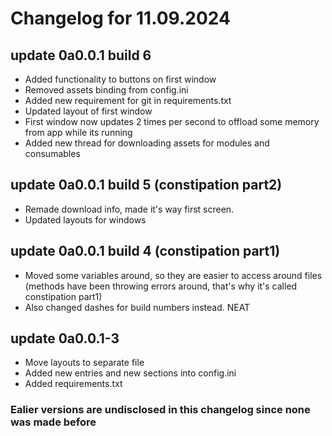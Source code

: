 # Changelog for 11.09.2024

## update 0a0.0.1 build 6

- Added functionality to buttons on first window
- Removed assets binding from config.ini
- Added new requirement for git in requirements.txt
- Updated layout of first window
- First window now updates 2 times per second to offload some memory from app while its running
- Added new thread for downloading assets for modules and consumables

## update 0a0.0.1 build 5 (constipation part2)

- Remade download info, made it's way first screen.
- Updated layouts for windows

## update 0a0.0.1 build 4 (constipation part1)

- Moved some variables around, so they are easier to access around files (methods have been throwing errors around, that's why it's called constipation part1)
- Also changed dashes for build numbers instead. NEAT

## update 0a0.0.1-3

- Move layouts to separate file
- Added new entries and new sections into config.ini
- Added requirements.txt

### Ealier versions are undisclosed in this changelog since none was made before
